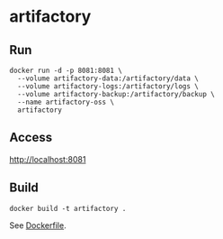 # artifactory

## Run

```none
docker run -d -p 8081:8081 \
  --volume artifactory-data:/artifactory/data \
  --volume artifactory-logs:/artifactory/logs \
  --volume artifactory-backup:/artifactory/backup \
  --name artifactory-oss \
  artifactory
```

## Access

[http://localhost:8081](http://localhost:8081)

## Build
```none
docker build -t artifactory .
```

See [Dockerfile](Dockerfile).
